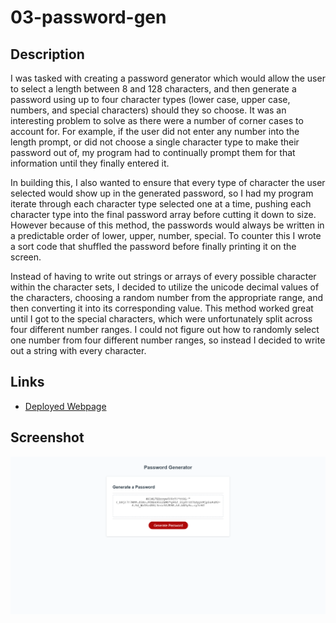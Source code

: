 # 03-password-gen

## Description

I was tasked with creating a password generator which would allow the user to select a length between 8 and 128 characters, and then generate a password using up to four character types (lower case, upper case, numbers, and special characters) should they so choose. It was an interesting problem to solve as there were a number of corner cases to account for. For example, if the user did not enter any number into the length prompt, or did not choose a single character type to make their password out of, my program had to continually prompt them for that information until they finally entered it. 

In building this, I also wanted to ensure that every type of character the user selected would show up in the generated password, so I had my program iterate through each character type selected one at a time, pushing each character type into the final password array before cutting it down to size. However because of this method, the passwords would always be written in a predictable order of lower, upper, number, special. To counter this I wrote a sort code that shuffled the password before finally printing it on the screen.

Instead of having to write out strings or arrays of every possible character within the character sets, I decided to utilize the unicode decimal values of the characters, choosing a random number from the appropriate range, and then converting it into its corresponding value. This method worked great until I got to the special characters, which were unfortunately split across four different number ranges. I could not figure out how to randomly select one number from four different number ranges, so instead I decided to write out a string with every character.

## Links

- [Deployed Webpage](https://en-moss.github.io/03-password-gen/ "Deployed Webpage")

## Screenshot

![A screenshot of the password generator with a long random password displayed](Assets/screenshot.png)
